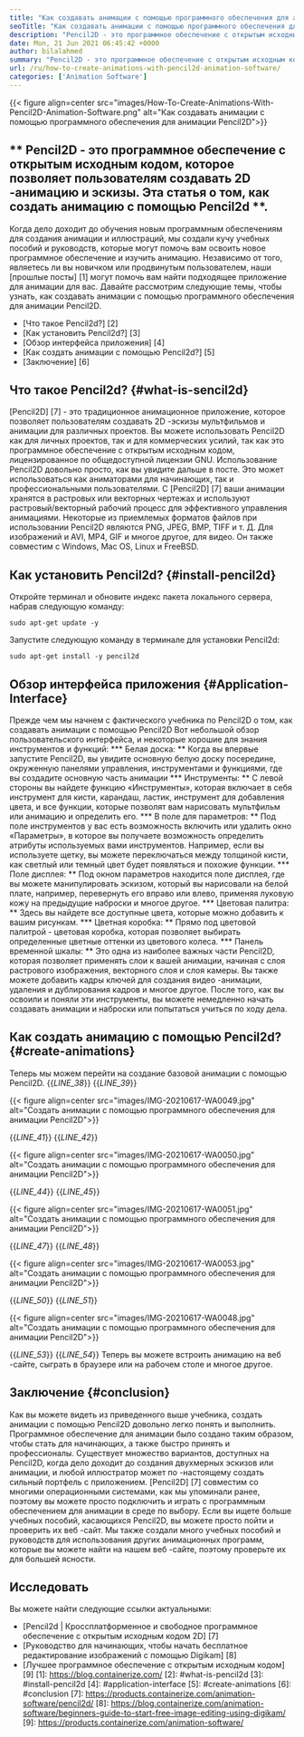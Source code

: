 ```yaml
---
title: "Как создавать анимации с помощью программного обеспечения для анимации Pencil2D" 
seoTitle: "Как создавать анимации с помощью программного обеспечения для анимации Pencil2D" 
description: "Pencil2D - это программное обеспечение с открытым исходным кодом, которое позволяет пользователям создавать 2D -анимацию и эскизы. Эта статья о том, как создать анимацию с помощью Pencil2D." 
date: Mon, 21 Jun 2021 06:45:42 +0000
author: bilalahmed
summary: "Pencil2D - это программное обеспечение с открытым исходным кодом, которое позволяет пользователям создавать 2D -анимацию и эскизы. Эта статья о том, как создать анимацию с помощью Pencil2D." 
url: /ru/how-to-create-animations-with-pencil2d-animation-software/
categories: ['Animation Software']
---
```


{{< figure align=center src="images/How-To-Create-Animations-With-Pencil2D-Animation-Software.png" alt="Как создавать анимации с помощью программного обеспечения для анимации Pencil2D">}}


## ** Pencil2D - это программное обеспечение с открытым исходным кодом, которое позволяет пользователям создавать 2D -анимацию и эскизы. Эта статья о том, как создать анимацию с помощью Pencil2d **.
Когда дело доходит до обучения новым программным обеспечениям для создания анимации и иллюстраций, мы создали кучу учебных пособий и руководств, которые могут помочь вам освоить новое программное обеспечение и изучить анимацию. Независимо от того, являетесь ли вы новичком или продвинутым пользователем, наши [прошлые посты] [1] могут помочь вам найти подходящее приложение для анимации для вас. Давайте рассмотрим следующие темы, чтобы узнать, как создавать анимации с помощью программного обеспечения для анимации Pencil2D.
  * [Что такое Pencil2d?] [2]
  * [Как установить Pencil2d?] [3]
  * [Обзор интерфейса приложения] [4]
  * [Как создать анимации с помощью Pencil2d?] [5]
  * [Заключение] [6]

## Что такое Pencil2d? {#what-is-sencil2d}
[Pencil2D] [7] - это традиционное анимационное приложение, которое позволяет пользователям создавать 2D -эскизы мультфильмов и анимации для различных проектов. Вы можете использовать Pencil2D как для личных проектов, так и для коммерческих усилий, так как это программное обеспечение с открытым исходным кодом, лицензированное по общедоступной лицензии GNU. Использование Pencil2D довольно просто, как вы увидите дальше в посте. Это может использоваться как аниматорами для начинающих, так и профессиональными пользователями.
С [Pencil2D] [7] ваши анимации хранятся в растровых или векторных чертежах и используют растровый/векторный рабочий процесс для эффективного управления анимациями. Некоторые из приемлемых форматов файлов при использовании Pencil2D являются PNG, JPEG, BMP, TIFF и т. Д. Для изображений и AVI, MP4, GIF и многое другое, для видео. Он также совместим с Windows, Mac OS, Linux и FreeBSD.

## Как установить Pencil2d? {#install-pencil2d}
Откройте терминал и обновите индекс пакета локального сервера, набрав следующую команду:
```
sudo apt-get update -y

```
Запустите следующую команду в терминале для установки Pencil2d:
```
sudo apt-get install -y pencil2d

```

## Обзор интерфейса приложения {#Application-Interface}
Прежде чем мы начнем с фактического учебника по Pencil2D о том, как создавать анимации с помощью Pencil2D Вот небольшой обзор пользовательского интерфейса, и некоторые хорошие для знания инструментов и функций:
  *** Белая доска: ** Когда вы впервые запустите Pencil2D, вы увидите основную белую доску посередине, окруженную панелями управления, инструментами и функциями, где вы создадите основную часть анимации
  *** Инструменты: ** С левой стороны вы найдете функцию «Инструменты», которая включает в себя инструмент для кисти, карандаш, ластик, инструмент для добавления цвета, и все функции, которые позволят вам нарисовать мультфильм или анимацию и определить его.
  *** В поле для параметров: ** Под поле инструментов у вас есть возможность включить или удалить окно «Параметры», в которое вы получаете возможность определить атрибуты используемых вами инструментов. Например, если вы используете щетку, вы можете переключаться между толщиной кисти, как светлый или темный цвет будет появляться и похожие функции.
  *** Поле дисплея: ** Под окном параметров находится поле дисплея, где вы можете манипулировать эскизом, который вы нарисовали на белой плате, например, перевернуть его вправо или влево, применяя луковую кожу на предыдущие наброски и многое другое.
  *** Цветовая палитра: ** Здесь вы найдете все доступные цвета, которые можно добавить к вашим рисункам.
  *** Цветная коробка: ** Прямо под цветовой палитрой - цветовая коробка, которая позволяет выбирать определенные цветные оттенки из цветового колеса.
  *** Панель временной шкалы: ** Это одна из наиболее важных части Pencil2D, которая позволяет применять слои к вашей анимации, начиная с слоя растрового изображения, векторного слоя и слоя камеры. Вы также можете добавить кадры ключей для создания видео -анимации, удаления и дублирования кадров и многое другое.
После того, как вы освоили и поняли эти инструменты, вы можете немедленно начать создавать анимации и наброски или попытаться учиться по ходу дела.

## Как создать анимацию с помощью Pencil2d? {#create-animations}
Теперь мы можем перейти на создание базовой анимации с помощью Pencil2D.
{{_LINE_38_}}
{{_LINE_39_}}

{{< figure align=center src="images/IMG-20210617-WA0049.jpg" alt="Создать анимации с помощью программного обеспечения для анимации Pencil2D">}}

{{_LINE_41_}}
{{_LINE_42_}}

{{< figure align=center src="images/IMG-20210617-WA0050.jpg" alt="Создать анимации с помощью программного обеспечения для анимации Pencil2D">}}

{{_LINE_44_}}
{{_LINE_45_}}

{{< figure align=center src="images/IMG-20210617-WA0051.jpg" alt="Создать анимации с помощью программного обеспечения для анимации Pencil2D">}}

{{_LINE_47_}}
{{_LINE_48_}}

{{< figure align=center src="images/IMG-20210617-WA0053.jpg" alt="Создать анимации с помощью программного обеспечения для анимации Pencil2D">}}

{{_LINE_50_}}
{{_LINE_51_}}

{{< figure align=center src="images/IMG-20210617-WA0048.jpg" alt="Создать анимации с помощью программного обеспечения для анимации Pencil2D">}}

{{_LINE_53_}}
{{_LINE_54_}}
Теперь вы можете встроить анимацию на веб -сайте, сыграть в браузере или на рабочем столе и многое другое.

## Заключение {#conclusion}
Как вы можете видеть из приведенного выше учебника, создать анимации с помощью Pencil2D довольно легко понять и выполнить. Программное обеспечение для анимации было создано таким образом, чтобы стать для начинающих, а также быстро принять и профессионалы. Существует множество вариантов, доступных на Pencil2D, когда дело доходит до создания двухмерных эскизов или анимации, и любой иллюстратор может по -настоящему создать сильный портфель с приложением.
[Pencil2D] [7] совместим со многими операционными системами, как мы упоминали ранее, поэтому вы можете просто подключить и играть с программным обеспечением для анимации в среде по выбору. Если вы ищете больше учебных пособий, касающихся Pencil2D, вы можете просто пойти и проверить их веб -сайт. Мы также создали много учебных пособий и руководств для использования других анимационных программ, которые вы можете найти на нашем веб -сайте, поэтому проверьте их для большей ясности.

## Исследовать
Вы можете найти следующие ссылки актуальными:
  * [Pencil2d | Кроссплатформенное и свободное программное обеспечение с открытым исходным кодом 2D] [7]
  * [Руководство для начинающих, чтобы начать бесплатное редактирование изображений с помощью Digikam] [8]
  * [Лучшее программное обеспечение с открытым исходным кодом] [9]
[1]: https://blog.containerize.com/
[2]: #what-is-pencil2d
[3]: #install-pencil2d
[4]: #application-interface
[5]: #create-animations
[6]: #conclusion
[7]: https://products.containerize.com/animation-software/pencil2d/
[8]: https://blog.containerize.com/animation-software/beginners-guide-to-start-free-image-editing-using-digikam/
[9]: https://products.containerize.com/animation-software/
